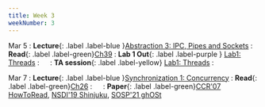 ```yaml
---
title: Week 3
weekNumber: 3
---
```


Mar 5
: **Lecture**{: .label .label-blue }[Abstraction 3: IPC, Pipes and Sockets](/sp23/assets/slides/lec05_abstraction3.pdf)
    : **Read**{: .label .label-green}[Ch39](https://pages.cs.wisc.edu/~remzi/OSTEP/file-intro.pdf)
: **Lab 1 Out**{: .label .label-purple } [Lab1: Threads](https://pkuflyingpig.gitbook.io/pintos/project-description/lab1-threads)
    : &emsp;
: **TA session**{: .label .label-yellow} [Lab1: Threads](/sp23/assets/slides/TA_session2.pdf)
    : &emsp;



Mar 7
: **Lecture**{: .label .label-blue }[Synchronization 1: Concurrency](/sp23/assets/slides/lec06_synchronization1.pdf)
    : **Read**{: .label .label-green}[Ch26](https://pages.cs.wisc.edu/~remzi/OSTEP/threads-intro.pdf)
: &emsp;
    : **Paper**{: .label .label-green}[CCR'07 HowToRead](https://dl.acm.org/doi/10.1145/1273445.1273458), [NSDI'19 Shinjuku](https://www.usenix.org/conference/nsdi19/presentation/kaffes), [SOSP'21 ghOSt](https://dl.acm.org/doi/10.1145/3477132.3483542)
